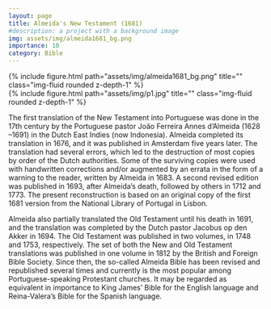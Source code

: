```yaml
---
layout: page
title: Almeida's New Testament (1681)
#description: a project with a background image
img: assets/img/almeida1681_bg.png
importance: 10
category: Bible
---
```


<div class="row wider">
    <div class="col-sm mt-3 mt-md-0">
        {% include figure.html path="assets/img/almeida1681_bg.png" title="" class="img-fluid rounded z-depth-1" %}
    </div>
    <div class="col-sm mt-3 mt-md-0">
        {% include figure.html path="assets/img/p1.jpg" title="" class="img-fluid rounded z-depth-1" %}
    </div>
</div>

The first translation of the New Testament into Portuguese was done in the 17th century by the Portuguese pastor João Ferreira Annes d’Almeida (1628 –1691) in the Dutch East Indies (now Indonesia). Almeida completed its translation in 1676, and it was published in Amsterdam five years later. The translation had several errors, which led to the destruction of most copies by order of the Dutch authorities. Some of the surviving copies were used with handwritten corrections and/or augmented by an errata in the form of a warning to the reader, written by Almeida in 1683. A second revised edition was published in 1693, after Almeida’s death, followed by others in 1712 and 1773.
The present reconstruction is based on an original copy of the first 1681 version from the National Library of Portugal in Lisbon.

Almeida also partially translated the Old Testament until his death in 1691, and the translation was completed by the Dutch pastor Jacobus op den Akker in 1694. The Old Testament was published in two volumes, in 1748 and 1753, respectively. The set of both the New and Old Testament translations was published in one volume in 1812 by the British and Foreign Bible Society. Since then, the so-called Almeida Bible has been revised and republished several times and currently is the most popular among Portuguese-speaking Protestant churches. It may be regarded as equivalent in importance to King James’ Bible for the English language and Reina-Valera’s Bible for the Spanish language.